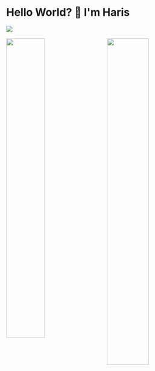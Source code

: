 # Hello World? :wave: I'm Haris

<img align="top" src="https://hits.seeyoufarm.com/api/count/incr/badge.svg?url=https%3A%2F%2Fgithub.com%2F{009MHz}1212%2Fhit-counter" /><br>
<br>
<img align="left" width="45%" src="https://github-readme-stats.vercel.app/api?username=009MHz&show_icons=true&theme=tokyonight" />
<img align="right" width="47%" src="https://github-readme-stats.vercel.app/api/top-langs/?username=009MHz&layout=compact" /> 

<!-- 
# Achievements
<img src="https://github-readme-streak-stats.herokuapp.com/?user=009MHz" /> 
 -->
